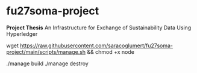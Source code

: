 # fu27soma-project
**Project Thesis**
An Infrastructure for Exchange of Sustainability Data Using Hyperledger

wget https://raw.githubusercontent.com/saracoglumert/fu27soma-project/main/scripts/manage.sh && chmod +x node

./manage build
./manage destroy